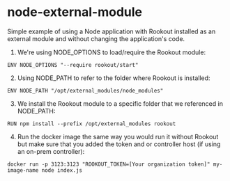 # node-external-module
Simple example of using a Node application with Rookout installed as an external module and without changing the application's code.

1. We're using NODE_OPTIONS to load/require the Rookout module:
```
ENV NODE_OPTIONS "--require rookout/start"
```
2. Using NODE_PATH to refer to the folder where Rookout is installed:
```
ENV NODE_PATH "/opt/external_modules/node_modules"
```
3. We install the Rookout module to a specific folder that we referenced in NODE_PATH:
```
RUN npm install --prefix /opt/external_modules rookout
```
4. Run the docker image the same way you would run it without Rookout but make sure that you added the token and or controller host (if using an on-prem controller):
```
docker run -p 3123:3123 "ROOKOUT_TOKEN=[Your organization token]" my-image-name node index.js
```
